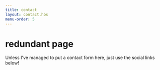 ```yaml
---
title: contact
layout: contact.hbs
menu-order: 5
---
```


# redundant page

Unless I've managed to put a contact form here, just use the social links below!
